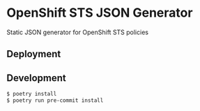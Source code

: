 # OpenShift STS JSON Generator

Static JSON generator for OpenShift STS policies


## Deployment


## Development

```bash
$ poetry install
$ poetry run pre-commit install
```

